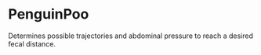 # PenguinPoo
Determines possible trajectories and abdominal pressure to reach a desired fecal distance.
